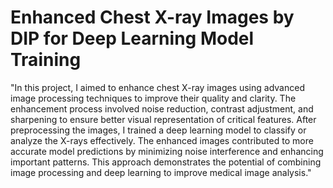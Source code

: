 # Enhanced Chest X-ray Images by DIP for Deep Learning Model Training
"In this project, I aimed to enhance chest X-ray images using advanced image processing techniques to improve their quality and clarity. The enhancement process involved noise reduction, contrast adjustment, and sharpening to ensure better visual representation of critical features. After preprocessing the images, I trained a deep learning model to classify or analyze the X-rays effectively. The enhanced images contributed to more accurate model predictions by minimizing noise interference and enhancing important patterns. This approach demonstrates the potential of combining image processing and deep learning to improve medical image analysis."

